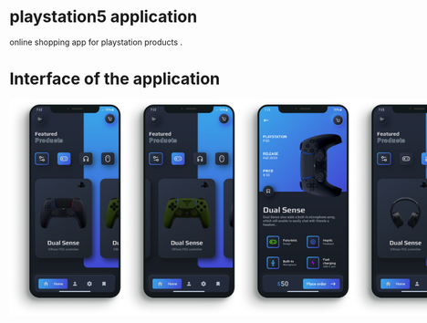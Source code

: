 # playstation5 application

online shopping app for playstation products .

# Interface of the application
<div style="display:flex;" >
<img src="https://github.com/Sagarnaikg/Playstation5/blob/master/scrren1.png" width=200px />
 <img src="https://github.com/Sagarnaikg/Playstation5/blob/master/sreen4.png" width=200px />
<img src="https://github.com/Sagarnaikg/Playstation5/blob/master/scrren5.png" width=200px />
 <img src="https://github.com/Sagarnaikg/Playstation5/blob/master/scrren3.png" width=200px />
<img src="https://github.com/Sagarnaikg/Playstation5/blob/master/scrren2.png" width=200px />

 </div>
